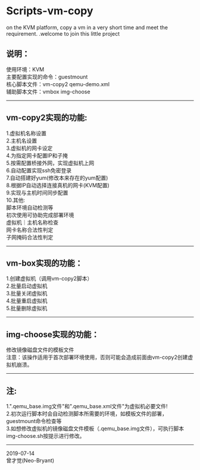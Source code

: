 # Scripts-vm-copy
on the KVM platform,
copy a vm in a very short time and meet the requirement.
.welcome to join this little project

## 说明：
  使用环境：KVM  
  主要配置实现的命令：guestmount  
  核心脚本文件：vm-copy2  qemu-demo.xml  
  辅助脚本文件：vmbox  img-choose  
************************************************
## vm-copy2实现的功能:  
  1.虚拟机名称设置  
  2.主机名设置  
  3.虚拟机的网卡设定  
  4.为指定网卡配置IP和子掩  
  5.按需配置桥接外网，实现虚拟机上网  
  6.自动配置实现ssh免密登录  
  7.自动搭建好yum(修改本来存在的yum配置)  
  8.根据IP自动选择连接真机的网卡(KVM配置)  
  9.实现与主机时间同步配置  
  10.其他:  
    脚本环境自动检测等  
    初次使用可协助完成部署环境  
    虚拟机｜主机名称检查  
    网卡名称合法性判定  
    子网掩码合法性判定  
***********************************************
## vm-box实现的功能：  
  1.创建虚拟机（调用vm-copy2脚本）  
  2.批量启动虚拟机  
  3.批量关闭虚拟机  
  4.批量重启虚拟机  
  5.批量删除虚拟机  
***********************************************
## img-choose实现的功能：  
  修改镜像磁盘文件的模板文件  
注意：该操作适用于首次部署环境使用，否则可能会造成前面由vm-copy2创建虚拟机崩溃。  
***********************************************
## 注:  
  1.".qemu_base.img文件"和".qemu_base.xml文件"为虚拟机必要文件!  
  2.初次运行脚本时会自动检测脚本所需要的环境，如模板文件的部署，guestmount命令检查等  
  3.如想修改虚拟机的镜像磁盘文件模板（.qemu_base.img文件），可执行脚本img-choose.sh按提示进行修改。  
***********************************************
2019-07-14  
曾才觉(Neo-Bryant)

